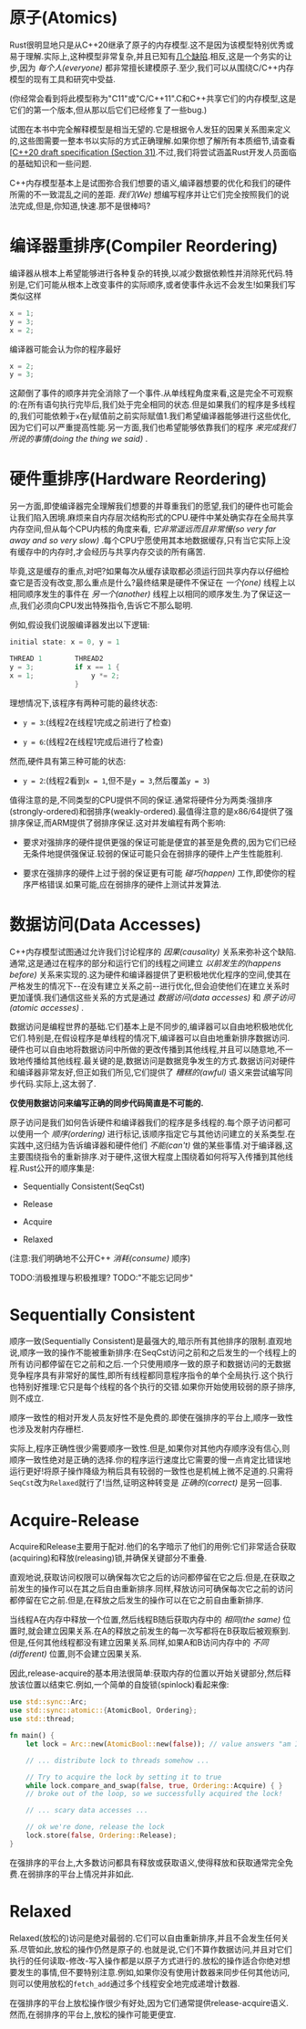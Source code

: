 # 原子(Atomics)

Rust很明显地只是从C++20继承了原子的内存模型.这不是因为该模型特别优秀或易于理解.实际上,这种模型非常复杂,并且已知有[几个缺陷](http://plv.mpi-sws.org/c11comp/popl15.pdf).相反,这是一个务实的让步,因为 *每个人(everyone)* 都非常擅长建模原子.至少,我们可以从围绕C/C++内存模型的现有工具和研究中受益.

(你经常会看到将此模型称为"C11"或"C/C++11".C和C++共享它们的内存模型,这是它们的第一个版本,但从那以后它们已经修复了一些bug.)

试图在本书中完全解释模型是相当无望的.它是根据令人发狂的因果关系图来定义的,这些图需要一整本书以实际的方式正确理解.如果你想了解所有本质细节,请查看[[C++20 draft specification (Section 31)](http://eel.is/c++draft/atomics.order).不过,我们将尝试涵盖Rust开发人员面临的基础知识和一些问题.

C++内存模型基本上是试图弥合我们想要的语义,编译器想要的优化和我们的硬件所需的不一致混乱之间的差距. *我们(We)* 想编写程序并让它们完全按照我们的说法完成,但是,你知道,快速.那不是很棒吗?

# 编译器重排序(Compiler Reordering)

编译器从根本上希望能够进行各种复杂的转换,以减少数据依赖性并消除死代码.特别是,它们可能从根本上改变事件的实际顺序,或者使事件永远不会发生!如果我们写类似这样

```Rust
x = 1;
y = 3;
x = 2;
```

编译器可能会认为你的程序最好

```Rust
x = 2;
y = 3;
```

这颠倒了事件的顺序并完全消除了一个事件.从单线程角度来看,这是完全不可观察的:在所有语句执行完毕后,我们处于完全相同的状态.但是如果我们的程序是多线程的,我们可能依赖于`x`在`y`赋值前之前实际赋值1.我们希望编译器能够进行这些优化,因为它们可以严重提高性能.另一方面,我们也希望能够依靠我们的程序 *来完成我们所说的事情(doing the thing we said)* .

# 硬件重排序(Hardware Reordering)

另一方面,即使编译器完全理解我们想要的并尊重我们的愿望,我们的硬件也可能会让我们陷入困境.麻烦来自内存层次结构形式的CPU.硬件中某处确实存在全局共享内存空间,但从每个CPU内核的角度来看, *它非常遥远而且非常慢(so very far away and so very slow)* .每个CPU宁愿使用其本地数据缓存,只有当它实际上没有缓存中的内存时,才会经历与共享内存交谈的所有痛苦.

毕竟,这是缓存的重点,对吧?如果每次从缓存读取都必须运行回共享内存以仔细检查它是否没有改变,那么重点是什么?最终结果是硬件不保证在 *一个(one)* 线程上以相同顺序发生的事件在 *另一个(another)* 线程上以相同的顺序发生.为了保证这一点,我们必须向CPU发出特殊指令,告诉它不那么聪明.

例如,假设我们说服编译器发出以下逻辑:

```Rust
initial state: x = 0, y = 1

THREAD 1        THREAD2
y = 3;          if x == 1 {
x = 1;              y *= 2;
                }
```

理想情况下,该程序有两种可能的最终状态:

- `y = 3`:(线程2在线程1完成之前进行了检查)

- `y = 6`:(线程2在线程1完成后进行了检查)

然而,硬件具有第三种可能的状态:

- `y = 2`:(线程2看到`x = 1`,但不是`y = 3`,然后覆盖`y = 3`)

值得注意的是,不同类型的CPU提供不同的保证.通常将硬件分为两类:强排序(strongly-ordered)和弱排序(weakly-ordered).最值得注意的是x86/64提供了强排序保证,而ARM提供了弱排序保证.这对并发编程有两个影响:

- 要求对强排序的硬件提供更强的保证可能是便宜的甚至是免费的,因为它们已经无条件地提供强保证.较弱的保证可能只会在弱排序的硬件上产生性能胜利.

- 要求在强排序的硬件上过于弱的保证更有可能 *碰巧(happen)* 工作,即使你的程序严格错误.如果可能,应在弱排序的硬件上测试并发算法.

# 数据访问(Data Accesses)

C++内存模型试图通过允许我们讨论程序的 *因果(causality)* 关系来弥补这个缺陷.通常,这是通过在程序的部分和运行它们的线程之间建立 *以前发生的(happens before)* 关系来实现的.这为硬件和编译器提供了更积极地优化程序的空间,使其在严格发生的情况下--在没有建立关系之前--进行优化,但会迫使他们在建立关系时更加谨慎.我们通信这些关系的方式是通过 *数据访问(data accesses)* 和 *原子访问(atomic accesses)* .

数据访问是编程世界的基础.它们基本上是不同步的,编译器可以自由地积极地优化它们.特别是,在假设程序是单线程的情况下,编译器可以自由地重新排序数据访问.硬件也可以自由地将数据访问中所做的更改传播到其他线程,并且可以随意地,不一致地传播给其他线程.最关键的是,数据访问是数据竞争发生的方式.数据访问对硬件和编译器非常友好,但正如我们所见,它们提供了 *糟糕的(awful)* 语义来尝试编写同步代码.实际上,这太弱了.

**仅使用数据访问来编写正确的同步代码简直是不可能的.**

原子访问是我们如何告诉硬件和编译器我们的程序是多线程的.每个原子访问都可以使用一个 *顺序(ordering)* 进行标记,该顺序指定它与其他访问建立的关系类型.在实践中,这归结为告诉编译器和硬件他们 *不能(can't)* 做的某些事情.对于编译器,这主要围绕指令的重新排序.对于硬件,这很大程度上围绕着如何将写入传播到其他线程.Rust公开的顺序集是:

- Sequentially Consistent(SeqCst)

- Release

- Acquire

- Relaxed

(注意:我们明确地不公开C++ *消耗(consume)* 顺序)

TODO:消极推理与积极推理? TODO:"不能忘记同步"

# Sequentially Consistent

顺序一致(Sequentially Consistent)是最强大的,暗示所有其他排序的限制.直观地说,顺序一致的操作不能被重新排序:在SeqCst访问之前和之后发生的一个线程上的所有访问都停留在它之前和之后.一个只使用顺序一致的原子和数据访问的无数据竞争程序具有非常好的属性,即所有线程都同意程序指令的单个全局执行.这个执行也特别好推理:它只是每个线程的各个执行的交错.如果你开始使用较弱的原子排序,则不成立.

顺序一致性的相对开发人员友好性不是免费的.即使在强排序的平台上,顺序一致性也涉及发射内存栅栏.

实际上,程序正确性很少需要顺序一致性.但是,如果你对其他内存顺序没有信心,则顺序一致性绝对是正确的选择.你的程序运行速度比它需要的慢一点肯定比错误地运行更好!将原子操作降级为稍后具有较弱的一致性也是机械上微不足道的.只需将`SeqCst`改为`Relaxed`就行了!当然,证明这种转变是 *正确的(correct)* 是另一回事.

# Acquire-Release

Acquire和Release主要用于配对.他们的名字暗示了他们的用例:它们非常适合获取(acquiring)和释放(releasing)锁,并确保关键部分不重叠.

直观地说,获取访问权限可以确保每次它之后的访问都停留在它之后.但是,在获取之前发生的操作可以在其之后自由重新排序.同样,释放访问可确保每次它之前的访问都停留在它之前.但是,在释放之后发生的操作可以在它之前自由重新排序.

当线程A在内存中释放一个位置,然后线程B随后获取内存中的 *相同(the same)* 位置时,就会建立因果关系.在A的释放之前发生的每一次写都将在B获取后被观察到.但是,任何其他线程都没有建立因果关系.同样,如果A和B访问内存中的 *不同(different)* 位置,则不会建立因果关系.

因此,release-acquire的基本用法很简单:获取内存的位置以开始关键部分,然后释放该位置以结束它.例如,一个简单的自旋锁(spinlock)看起来像:

```Rust
use std::sync::Arc;
use std::sync::atomic::{AtomicBool, Ordering};
use std::thread;

fn main() {
    let lock = Arc::new(AtomicBool::new(false)); // value answers "am I locked?"

    // ... distribute lock to threads somehow ...

    // Try to acquire the lock by setting it to true
    while lock.compare_and_swap(false, true, Ordering::Acquire) { }
    // broke out of the loop, so we successfully acquired the lock!

    // ... scary data accesses ...

    // ok we're done, release the lock
    lock.store(false, Ordering::Release);
}
```

在强排序的平台上,大多数访问都具有释放或获取语义,使得释放和获取通常完全免费.在弱排序的平台上情况并非如此.

# Relaxed

Relaxed(放松的)访问是绝对最弱的.它们可以自由重新排序,并且不会发生任何关系.尽管如此,放松的操作仍然是原子的.也就是说,它们不算作数据访问,并且对它们执行的任何读取-修改-写入操作都是以原子方式进行的.放松的操作适合你绝对想要发生的事情,但不要特别注意.例如,如果你没有使用计数器来同步任何其他访问,则可以使用放松的`fetch_add`通过多个线程安全地完成递增计数器.

在强排序的平台上放松操作很少有好处,因为它们通常提供release-acquire语义.然而,在弱排序的平台上,放松的操作可能更便宜.